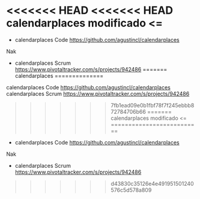 <<<<<<< HEAD
<<<<<<< HEAD
calendarplaces modificado  <=
==========================

- calendarplaces Code https://github.com/agustincl/calendarplaces

Nak

- calendarplaces Scrum https://www.pivotaltracker.com/s/projects/942486
=======
calendarplaces
==============

calendarplaces Code https://github.com/agustincl/calendarplaces
calendarplaces Scrum https://www.pivotaltracker.com/s/projects/942486
>>>>>>> 7fb1ead09e0b1fbf78f7f245ebbb872784706b66
=======
calendarplaces modificado  <=
==========================

- calendarplaces Code https://github.com/agustincl/calendarplaces

Nak

- calendarplaces Scrum https://www.pivotaltracker.com/s/projects/942486
>>>>>>> d43830c35126e4e491951501240576c5d578a809
